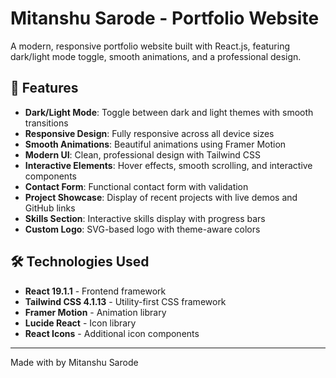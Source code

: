 # Mitanshu Sarode - Portfolio Website

A modern, responsive portfolio website built with React.js, featuring dark/light mode toggle, smooth animations, and a professional design.

## 🚀 Features

- **Dark/Light Mode**: Toggle between dark and light themes with smooth transitions
- **Responsive Design**: Fully responsive across all device sizes
- **Smooth Animations**: Beautiful animations using Framer Motion
- **Modern UI**: Clean, professional design with Tailwind CSS
- **Interactive Elements**: Hover effects, smooth scrolling, and interactive components
- **Contact Form**: Functional contact form with validation
- **Project Showcase**: Display of recent projects with live demos and GitHub links
- **Skills Section**: Interactive skills display with progress bars
- **Custom Logo**: SVG-based logo with theme-aware colors

## 🛠️ Technologies Used

- **React 19.1.1** - Frontend framework
- **Tailwind CSS 4.1.13** - Utility-first CSS framework
- **Framer Motion** - Animation library
- **Lucide React** - Icon library
- **React Icons** - Additional icon components

---

Made with  by Mitanshu Sarode
